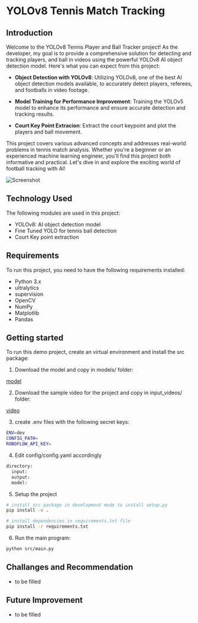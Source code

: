 # YOLOv8 Tennis Match Tracking

## Introduction

Welcome to the YOLOv8 Tennis Player and Ball Tracker project! As the developer, my goal is to provide a comprehensive solution for detecting and tracking players, and ball in videos using the powerful YOLOv8 AI object detection model. Here's what you can expect from this project:

- **Object Detection with YOLOv8**:
  Utilizing YOLOv8, one of the best AI object detection models available, to accurately detect players, referees, and footballs in video footage.

- **Model Training for Performance Improvement**:
  Training the YOLOv5 model to enhance its performance and ensure accurate detection and tracking results.

- **Court Key Point Extracion**:
  Extract the court keypoint and plot the players and ball movement.

This project covers various advanced concepts and addresses real-world problems in tennis match analysis. Whether you're a beginner or an experienced machine learning engineer, you'll find this project both informative and practical. Let's dive in and explore the exciting world of football tracking with AI!

![Screenshot](test)

## Technology Used

The following modules are used in this project:

- YOLOv8: AI object detection model
- Fine Tuned YOLO for tennis ball detection
- Court Key point extraction

## Requirements

To run this project, you need to have the following requirements installed:

- Python 3.x
- ultralytics
- supervision
- OpenCV
- NumPy
- Matplotlib
- Pandas

## Getting started

To run this demo project, create an virtual environment and install the src package:

1. Download the model and copy in models/ folder:

[model](nolink)

2. Download the sample video for the project and copy in input_videos/ folder:

[video](nolink)

3. create .env files with the following secret keys:

```bash
ENV=dev
CONFIG_PATH=
ROBOFLOW_API_KEY=
```

4. Edit config/config.yaml accordingly

```bash
directory:
  input:
  output:
  model:
```

5. Setup the project

```bash
# install src package in development mode to install setup.py
pip install -e .

# install dependencies in requirements.txt file
pip install -r requirements.txt
```

6. Run the main program:

```bash
python src/main.py
```

## Challanges and Recommendation

- to be filled

## Future Improvement

- to be filled
